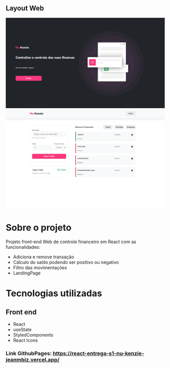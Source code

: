 ## Layout Web
![SITE](/src/assets/nukenzie.jpg)
![SITE](/src/assets/nukenzie2.jpg) 

# Sobre o projeto

Projeto front-end Web de controle financeiro em React com as funcionalidades:

- Adiciona e remove transação
- Cálculo do saldo podendo ser positivo ou negativo
- Filtro das movimentações
- LandingPage

# Tecnologias utilizadas
## Front end
- React
- useState
- StyledComponents
- React Icons

### Link GithubPages: https://react-entrega-s1-nu-kenzie-jeanmbiz.vercel.app/
